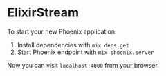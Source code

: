 # ElixirStream

To start your new Phoenix application:

1. Install dependencies with `mix deps.get`
2. Start Phoenix endpoint with `mix phoenix.server`

Now you can visit `localhost:4000` from your browser.
